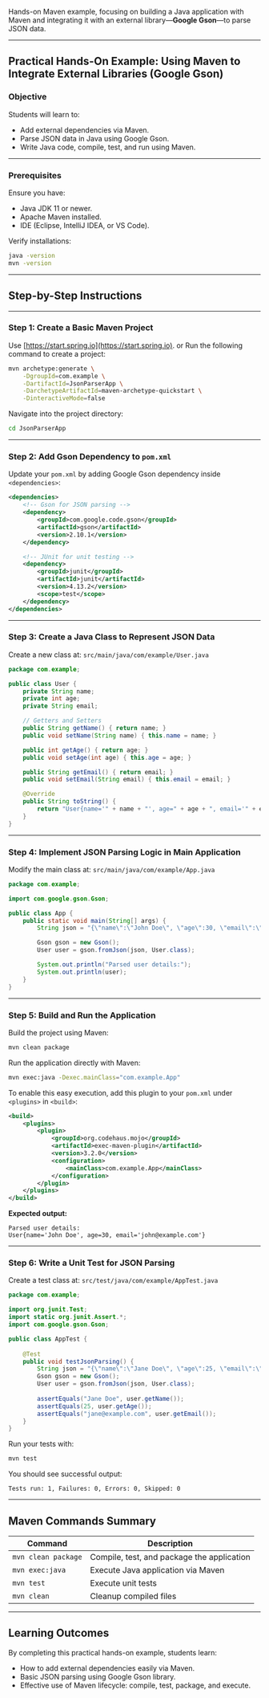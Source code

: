 Hands-on Maven example, focusing on building a Java application with Maven and integrating it with an external library—**Google Gson**—to parse JSON data.

---

## Practical Hands-On Example: Using Maven to Integrate External Libraries (Google Gson)

### **Objective**
Students will learn to:

- Add external dependencies via Maven.
- Parse JSON data in Java using Google Gson.
- Write Java code, compile, test, and run using Maven.

---

### **Prerequisites**
Ensure you have:

- Java JDK 11 or newer.
- Apache Maven installed.
- IDE (Eclipse, IntelliJ IDEA, or VS Code).

Verify installations:
```bash
java -version
mvn -version
```

---

## Step-by-Step Instructions

---

### Step 1: Create a Basic Maven Project
Use [https://start.spring.io](https://start.spring.io).
or
Run the following command to create a project:

```bash
mvn archetype:generate \
    -DgroupId=com.example \
    -DartifactId=JsonParserApp \
    -DarchetypeArtifactId=maven-archetype-quickstart \
    -DinteractiveMode=false
```

Navigate into the project directory:
```bash
cd JsonParserApp
```

---

### Step 2: Add Gson Dependency to `pom.xml`
Update your `pom.xml` by adding Google Gson dependency inside `<dependencies>`:

```xml
<dependencies>
    <!-- Gson for JSON parsing -->
    <dependency>
        <groupId>com.google.code.gson</groupId>
        <artifactId>gson</artifactId>
        <version>2.10.1</version>
    </dependency>

    <!-- JUnit for unit testing -->
    <dependency>
        <groupId>junit</groupId>
        <artifactId>junit</artifactId>
        <version>4.13.2</version>
        <scope>test</scope>
    </dependency>
</dependencies>
```

---

### Step 3: Create a Java Class to Represent JSON Data
Create a new class at:
`src/main/java/com/example/User.java`

```java
package com.example;

public class User {
    private String name;
    private int age;
    private String email;

    // Getters and Setters
    public String getName() { return name; }
    public void setName(String name) { this.name = name; }

    public int getAge() { return age; }
    public void setAge(int age) { this.age = age; }

    public String getEmail() { return email; }
    public void setEmail(String email) { this.email = email; }

    @Override
    public String toString() {
        return "User{name='" + name + "', age=" + age + ", email='" + email + "'}";
    }
}
```

---

### Step 4: Implement JSON Parsing Logic in Main Application
Modify the main class at:
`src/main/java/com/example/App.java`

```java
package com.example;

import com.google.gson.Gson;

public class App {
    public static void main(String[] args) {
        String json = "{\"name\":\"John Doe\", \"age\":30, \"email\":\"john@example.com\"}";

        Gson gson = new Gson();
        User user = gson.fromJson(json, User.class);

        System.out.println("Parsed user details:");
        System.out.println(user);
    }
}
```

---

### Step 5: Build and Run the Application
Build the project using Maven:

```bash
mvn clean package
```

Run the application directly with Maven:

```bash
mvn exec:java -Dexec.mainClass="com.example.App"
```

To enable this easy execution, add this plugin to your `pom.xml` under `<plugins>` in `<build>`:

```xml
<build>
    <plugins>
        <plugin>
            <groupId>org.codehaus.mojo</groupId>
            <artifactId>exec-maven-plugin</artifactId>
            <version>3.2.0</version>
            <configuration>
                <mainClass>com.example.App</mainClass>
            </configuration>
        </plugin>
    </plugins>
</build>
```

**Expected output:**
```
Parsed user details:
User{name='John Doe', age=30, email='john@example.com'}
```

---

### Step 6: Write a Unit Test for JSON Parsing
Create a test class at:
`src/test/java/com/example/AppTest.java`

```java
package com.example;

import org.junit.Test;
import static org.junit.Assert.*;
import com.google.gson.Gson;

public class AppTest {
    
    @Test
    public void testJsonParsing() {
        String json = "{\"name\":\"Jane Doe\", \"age\":25, \"email\":\"jane@example.com\"}";
        Gson gson = new Gson();
        User user = gson.fromJson(json, User.class);
        
        assertEquals("Jane Doe", user.getName());
        assertEquals(25, user.getAge());
        assertEquals("jane@example.com", user.getEmail());
    }
}
```

Run your tests with:

```bash
mvn test
```

You should see successful output:

```
Tests run: 1, Failures: 0, Errors: 0, Skipped: 0
```

---

## Maven Commands Summary
| Command                   | Description                                  |
|---------------------------|----------------------------------------------|
| `mvn clean package`       | Compile, test, and package the application   |
| `mvn exec:java`           | Execute Java application via Maven           |
| `mvn test`                | Execute unit tests                           |
| `mvn clean`               | Cleanup compiled files                       |

---

## **Learning Outcomes**
By completing this practical hands-on example, students learn:

- How to add external dependencies easily via Maven.
- Basic JSON parsing using Google Gson library.
- Effective use of Maven lifecycle: compile, test, package, and execute.

